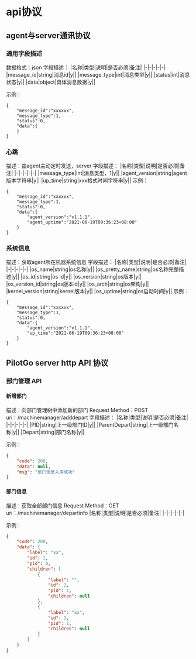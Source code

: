 # api协议

## agent与server通讯协议

### 通用字段描述

数据格式：json
字段描述：
|名称|类型|说明|是否必须|备注|
|-|-|-|-|-|
|message_id|string|消息id|y||
|message_type|int|消息类型|y||
|status|int|消息状态|y||
|data|object|具体消息数据|y||

示例：

    {
        "message_id":"xxxxxx",
        "message_type":1,
        "status":0,
        "data":{
        }
    }


### 心跳
描述：由agent主动定时发送，server
字段描述：
|名称|类型|说明|是否必须|备注|
|-|-|-|-|-|
|message_type|int|消息类型，1|y||
|agent_version|string|agent版本字符串|y||
|up_time|string|xxx格式时间字符串|y||
示例：

    {
        "message_id":"xxxxxx",
        "message_type":1,
        "status":0,
        "data":{
            "agent_version":"v1.1.1",
            "agent_uptime":"2021-06-19T09:36:23+08:00"
        }
    }

### 系统信息
描述：获取agent所在机器系统信息
字段描述：
|名称|类型|说明|是否必须|备注|
|-|-|-|-|-|
|os_name|string|os名称|y||
|os_pretty_name|string|os名称完整描述|y||
|os_id|string|os id|y||
|os_version|string|os版本|y||
|os_version_id|string|os版本id|y||
|os_arch|string|os架构|y||
|kernel_version|string|kernel版本|y||
|os_uptime|string|os启动时间|y||
示例：

    {
        "message_id":"xxxxxx",
        "message_type":1,
        "status":0,
        "data":{
            "agent_version":"v1.1.1",
            "up_time":"2021-06-19T09:36:23+08:00"
        }
    }


## PilotGo server http API 协议
### 部门管理 API
#### 新增部门
描述：向部门管理树中添加新的部门
Request Method：POST
uri：/machinemanager/adddepart
字段描述：
|名称|类型|说明|是否必须|备注|
|-|-|-|-|-|
|PID|string|上一级部门ID|y||
|ParentDepart|string|上一级部门名称|y||
|Depart|string|部门名称|y||

示例：
```json
{
	"code": 200,
	"data": null,
	"msg": "部门信息入库成功"
}
```
#### 部门信息
描述：获取全部部门信息
Request Method：GET
uri：/machinemanager/departinfo
|名称|类型|说明|是否必须|备注|
|-|-|-|-|-|

示例：
```json
{
	"code": 200,
	"data": {
		"label": "xx",
		"id": 1,
		"pid": 0,
		"children": [
			{
				"label": "",
				"id": 2,
				"pid": 1,
				"children": null
			},
			{
				"label": "xx",
				"id": 3,
				"pid": 1,
				"children": null
			}
		]
	}
}
```